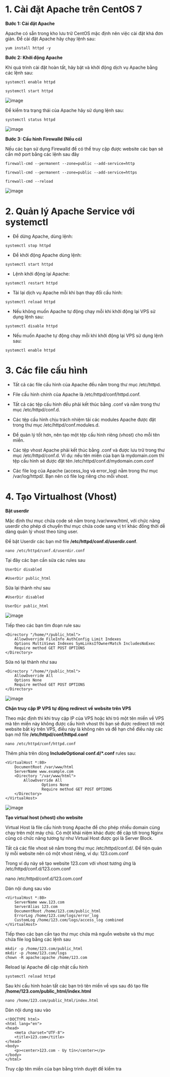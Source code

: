  # 1. Cài đặt Apache trên CentOS 7
 
 **Bước 1: Cài đặt Apache**

Apache có sẵn trong kho lưu trữ CentOS mặc định nên việc cài đặt khá đơn giản. Để cài đặt Apache hãy chạy lệnh sau:

`yum install httpd -y`

**Bước 2: Khởi động Apache**

Khi quá trình cài đặt hoàn tất, hãy bật và khởi động dịch vụ Apache bằng các lệnh sau:

`systemctl enable httpd`

`systemctl start httpd`

![image](https://user-images.githubusercontent.com/55913475/158977583-942482b4-7c9b-4aba-9c4b-8b47b3da1af8.png)

Để kiểm tra trạng thái của Apache hãy sử dụng lệnh sau:

`systemctl status httpd`

![image](https://user-images.githubusercontent.com/55913475/158977753-4a78f300-b37b-4e1c-a9ee-82517fb08444.png)

**Bước 3: Cấu hình Firewalld (Nếu có)**

Nếu các bạn sử dụng Firewalld để có thể truy cập được website các bạn sẽ cần mở port bằng các lệnh sau đây

`firewall-cmd --permanent --zone=public --add-service=http`

`firewall-cmd --permanent --zone=public --add-service=https`

`firewall-cmd --reload`

![image](https://user-images.githubusercontent.com/55913475/158978027-e2e504e4-e9a2-4d7c-80a2-469aa1ccbd79.png)

# 2. Quản lý Apache Service với systemctl

- Để dừng Apache, dùng lệnh:

`systemctl stop httpd`

- Để khởi động Apache dùng lệnh:

`systemctl start httpd`

- Lệnh khởi động lại Apache:

`systemctl restart httpd`

- Tải lại dịch vụ Apache mỗi khi bạn thay đổi cấu hình:

`systemctl reload httpd`

- Nếu không muốn Apache tự động chạy mỗi khi khởi động lại VPS sử dụng lệnh sau:

`systemctl disable httpd`

- Nếu muốn Apache tự động chạy mỗi khi khởi động lại VPS sử dụng lệnh sau:

`systemctl enable httpd`

# 3. Các file cấu hình
- Tất cả các file cấu hình của Apache đều nằm trong thư mục /etc/httpd.

- File cấu hình chính của Apache là /etc/httpd/conf/httpd.conf.

- Tất cả các tệp cấu hình đều phải kết thúc bằng .conf và nằm trong thư mục /etc/httpd/conf.d.

- Các tệp cấu hình chịu trách nhiệm tải các modules Apache được đặt trong thư mục /etc/httpd/conf.modules.d.

- Để quản lý tốt hơn, nên tạo một tệp cấu hình riêng (vhost) cho mỗi tên miền.

- Các tệp vhost Apache phải kết thúc bằng .conf và được lưu trữ trong thư mục /etc/httpd/conf.d. Ví dụ: nếu tên miền của bạn là mydomain.com thì tệp cấu hình sẽ được đặt tên /etc/httpd/conf.d/mydomain.com.conf

- Các file log của Apache (access_log và error_log) nằm trong thư mục /var/log/httpd/. Bạn nên có file log riêng cho mỗi vhost.

# 4. Tạo Virtualhost (Vhost)

**Bật userdir**

Mặc định thư mục chứa code sẽ nằm trong /var/www/html, với chức năng userdir cho phép di chuyển thư mục chứa code sang vị trí khác đồng thời dễ dàng quản lý vhost theo từng user.

Để bật Userdir các bạn mở file **/etc/httpd/conf.d/userdir.conf**.

`nano /etc/httpd/conf.d/userdir.conf`

Tại đây các bạn cần sửa các rules sau

`UserDir disabled`

`#UserDir public_html`

Sửa lại thành như sau

`#UserDir disabled`

`UserDir public_html`

![image](https://user-images.githubusercontent.com/55913475/158985372-8efa153c-2bb1-4d82-af8e-f880e855cc01.png)

Tiếp theo các bạn tìm đoạn rule sau

```
<Directory "/home/*/public_html">
    AllowOverride FileInfo AuthConfig Limit Indexes
    Options MultiViews Indexes SymLinksIfOwnerMatch IncludesNoExec
    Require method GET POST OPTIONS
</Directory>
```

Sửa nó lại thành như sau

```
<Directory "/home/*/public_html">
    AllowOverride All
    Options None
    Require method GET POST OPTIONS
</Directory>
```

![image](https://user-images.githubusercontent.com/55913475/158985537-f6ac425b-bbe8-4131-bdc8-197f56093040.png)

**Chặn truy cập IP VPS tự động redirect về website trên VPS**

Theo mặc định thì khi truy cập IP của VPS hoặc khi trỏ một tên miền về VPS mà tên miền này không được cấu hình vhost thì bạn sẽ được redirect tới một website bất kỳ trên VPS, điều này là không nên và để hạn chế điều này các bạn mở file **/etc/httpd/conf/httpd.conf**

`nano /etc/httpd/conf/httpd.conf`

Thêm phía trên dòng **IncludeOptional conf.d/*.conf** rules sau:

```
<VirtualHost *:80>
	DocumentRoot /var/www/html
	ServerName www.example.com
	<Directory "/var/www/html">
		AllowOverride All
                Options None
                Require method GET POST OPTIONS
	</Directory>
</VirtualHost>
```

![image](https://user-images.githubusercontent.com/55913475/158986474-abe95ebc-1321-4929-9121-362206b0b34c.png)

**Tạo virtual host (vhost) cho website**

Virtual Host là file cấu hình trong Apache để cho phép nhiều domain cùng chạy trên một máy chủ. Có một khái niệm khác được đề cập tới trong Nginx cũng có chức năng tương tự như Virtual Host được gọi là Server Block.

Tất cả các file vhost sẽ nằm trong thư mục /etc/httpd/conf.d/. Để tiện quản lý mỗi website nên có một vhost riêng, ví dụ: 123.com.conf

Trong ví dụ này sẽ tạo website 123.com với vhost tương ứng là /etc/httpd/conf.d/123.com.conf

nano /etc/httpd/conf.d/123.com.conf

Dán nội dung sau vào

```
<VirtualHost *:80>
	ServerName www.123.com
	ServerAlias 123.com
	DocumentRoot /home/123.com/public_html
	ErrorLog /home/123.com/logs/error_log
	CustomLog /home/123.com/logs/access_log combined
</VirtualHost>
```
Tiếp theo các bạn cần tạo thư mục chứa mã nguồn website và thư mục chứa file log bằng các lệnh sau

```
mkdir -p /home/123.com/public_html
mkdir -p /home/123.com/logs
chown -R apache:apache /home/123.com
```

Reload lại Apache để cập nhật cấu hình

`systemctl reload httpd`

Sau khi cấu hình hoàn tất các bạn trỏ tên miền về vps sau đó tạo file **/home/123.com/public_html/index.html**

`nano /home/123.com/public_html/index.html`

Dán nội dung sau vào

```
<!DOCTYPE html>
<html lang="en">
<head>
	<meta charset="UTF-8">
	<title>123.com</title>
</head>
<body>
	<p><center>123.com - Uy tín</center></p>
</body>
</html>
```

Truy cập tên miền của bạn bằng trình duyệt để kiểm tra
